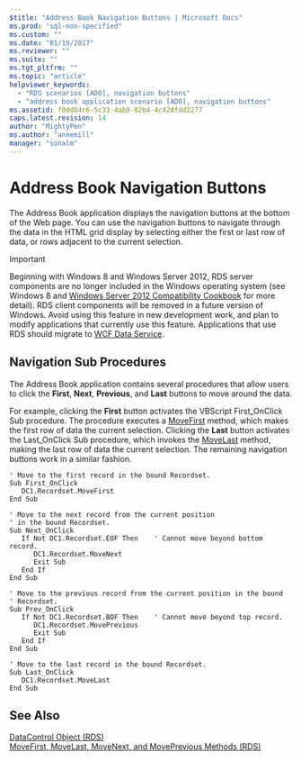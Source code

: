 ```yaml
---
$title: "Address Book Navigation Buttons | Microsoft Docs"
ms.prod: "sql-non-specified"
ms.custom: ""
ms.date: "01/19/2017"
ms.reviewer: ""
ms.suite: ""
ms.tgt_pltfrm: ""
ms.topic: "article"
helpviewer_keywords: 
  - "RDS scenarios [ADO], navigation buttons"
  - "address book application scenario [ADO], navigation buttons"
ms.assetid: f0dd84c6-5c33-4ab9-82b4-4c42dfdd2277
caps.latest.revision: 14
author: "MightyPen"
ms.author: "annemill"
manager: "sonalm"
---
```

# Address Book Navigation Buttons
The Address Book application displays the navigation buttons at the bottom of the Web page. You can use the navigation buttons to navigate through the data in the HTML grid display by selecting either the first or last row of data, or rows adjacent to the current selection.  
  
> [!IMPORTANT]
>  Beginning with Windows 8 and Windows Server 2012, RDS server components are no longer included in the Windows operating system (see Windows 8 and [Windows Server 2012 Compatibility Cookbook](https://www.microsoft.com/en-us/download/details.aspx?id=27416) for more detail). RDS client components will be removed in a future version of Windows. Avoid using this feature in new development work, and plan to modify applications that currently use this feature. Applications that use RDS should migrate to [WCF Data Service](http://go.microsoft.com/fwlink/?LinkId=199565).  
  
## Navigation Sub Procedures  
 The Address Book application contains several procedures that allow users to click the **First**, **Next**, **Previous**, and **Last** buttons to move around the data.  
  
 For example, clicking the **First** button activates the VBScript First_OnClick Sub procedure. The procedure executes a [MoveFirst](../../../ado/reference/rds-api/movefirst-movelast-movenext-and-moveprevious-methods-rds.md) method, which makes the first row of data the current selection. Clicking the **Last** button activates the Last_OnClick Sub procedure, which invokes the [MoveLast](../../../ado/reference/rds-api/movefirst-movelast-movenext-and-moveprevious-methods-rds.md) method, making the last row of data the current selection. The remaining navigation buttons work in a similar fashion.  
  
```  
' Move to the first record in the bound Recordset.  
Sub First_OnClick  
   DC1.Recordset.MoveFirst  
End Sub  
  
' Move to the next record from the current position   
' in the bound Recordset.  
Sub Next_OnClick  
   If Not DC1.Recordset.EOF Then    ' Cannot move beyond bottom record.  
      DC1.Recordset.MoveNext  
      Exit Sub  
   End If     
End Sub  
  
' Move to the previous record from the current position in the bound   
' Recordset.  
Sub Prev_OnClick  
   If Not DC1.Recordset.BOF Then    ' Cannot move beyond top record.  
      DC1.Recordset.MovePrevious  
      Exit Sub  
   End If  
End Sub  
  
' Move to the last record in the bound Recordset.  
Sub Last_OnClick  
   DC1.Recordset.MoveLast  
End Sub  
```  
  
## See Also  
 [DataControl Object (RDS)](../../../ado/reference/rds-api/datacontrol-object-rds.md)   
 [MoveFirst, MoveLast, MoveNext, and MovePrevious Methods (RDS)](../../../ado/reference/rds-api/movefirst-movelast-movenext-and-moveprevious-methods-rds.md)



